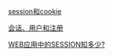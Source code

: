 [session和cookie](https://github.com/astaxie/build-web-application-with-golang/blob/master/zh/06.1.md)

[ 会话、用户和注册](http://djangobook.py3k.cn/2.0/chapter14/)

[WEB应用中的SESSION知多少?](http://hw1287789687.iteye.com/blog/1968385)